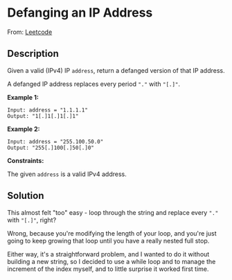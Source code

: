# Defanging an IP Address

From: [Leetcode](https://leetcode.com/problems/defanging-an-ip-address/)

## Description

Given a valid (IPv4) IP `address`, return a defanged version of that IP address.

A defanged IP address replaces every period `"."` with `"[.]"`.

**Example 1:**

```
Input: address = "1.1.1.1"
Output: "1[.]1[.]1[.]1"
```

**Example 2:**

```
Input: address = "255.100.50.0"
Output: "255[.]100[.]50[.]0"
```

**Constraints:**

The given `address` is a valid IPv4 address.

## Solution

This almost felt "too" easy - loop through the string and replace every `"."` with `"[.]"`, right?

Wrong, because you're modifying the length of your loop, and you're just going to keep growing that loop until you have a really nested full stop.

Either way, it's a straightforward problem, and I wanted to do it without building a new string, so I decided to use a while loop and to manage the increment of the index myself, and to little surprise it worked first time.

